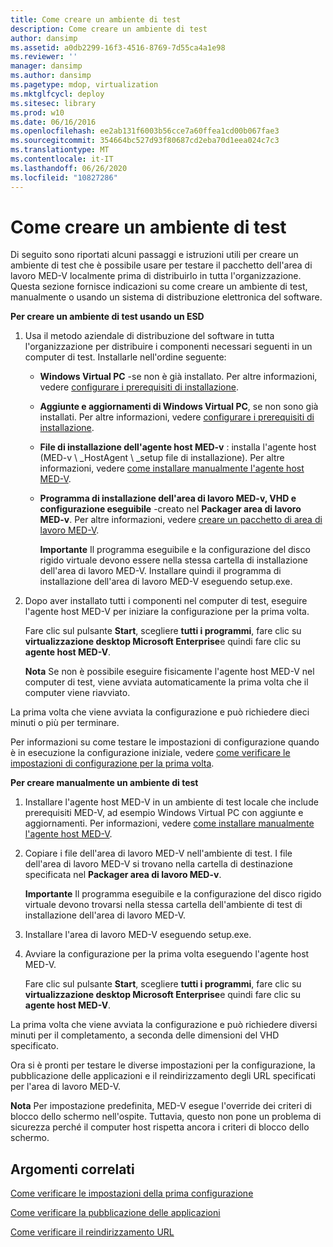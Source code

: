 ```yaml
---
title: Come creare un ambiente di test
description: Come creare un ambiente di test
author: dansimp
ms.assetid: a0db2299-16f3-4516-8769-7d55ca4a1e98
ms.reviewer: ''
manager: dansimp
ms.author: dansimp
ms.pagetype: mdop, virtualization
ms.mktglfcycl: deploy
ms.sitesec: library
ms.prod: w10
ms.date: 06/16/2016
ms.openlocfilehash: ee2ab131f6003b56cce7a60ffea1cd00b067fae3
ms.sourcegitcommit: 354664bc527d93f80687cd2eba70d1eea024c7c3
ms.translationtype: MT
ms.contentlocale: it-IT
ms.lasthandoff: 06/26/2020
ms.locfileid: "10827286"
---
```

# Come creare un ambiente di test


Di seguito sono riportati alcuni passaggi e istruzioni utili per creare un ambiente di test che è possibile usare per testare il pacchetto dell'area di lavoro MED-V localmente prima di distribuirlo in tutta l'organizzazione. Questa sezione fornisce indicazioni su come creare un ambiente di test, manualmente o usando un sistema di distribuzione elettronica del software.

**Per creare un ambiente di test usando un ESD**

1.  Usa il metodo aziendale di distribuzione del software in tutta l'organizzazione per distribuire i componenti necessari seguenti in un computer di test. Installarle nell'ordine seguente:

    -   **Windows Virtual PC** -se non è già installato. Per altre informazioni, vedere [configurare i prerequisiti di installazione](configure-installation-prerequisites.md).

    -   **Aggiunte e aggiornamenti di Windows Virtual PC**, se non sono già installati. Per altre informazioni, vedere [configurare i prerequisiti di installazione](configure-installation-prerequisites.md).

    -   **File di installazione dell'agente host MED-v** : installa l'agente host (MED-v \ _HostAgent \ _setup file di installazione). Per altre informazioni, vedere [come installare manualmente l'agente host MED-V](how-to-manually-install-the-med-v-host-agent.md).

    -   **Programma di installazione dell'area di lavoro MED-v, VHD e configurazione eseguibile** -creato nel **Packager area di lavoro MED-v**. Per altre informazioni, vedere [creare un pacchetto di area di lavoro MED-V](create-a-med-v-workspace-package.md).

        **Importante**  Il programma eseguibile e la configurazione del disco rigido virtuale devono essere nella stessa cartella di installazione dell'area di lavoro MED-V. Installare quindi il programma di installazione dell'area di lavoro MED-V eseguendo setup.exe.

         

2.  Dopo aver installato tutti i componenti nel computer di test, eseguire l'agente host MED-V per iniziare la configurazione per la prima volta.

    Fare clic sul pulsante **Start**, scegliere **tutti i programmi**, fare clic su **virtualizzazione desktop Microsoft Enterprise**e quindi fare clic su **agente host MED-V**.

    **Nota**  Se non è possibile eseguire fisicamente l'agente host MED-V nel computer di test, viene avviata automaticamente la prima volta che il computer viene riavviato.

     

La prima volta che viene avviata la configurazione e può richiedere dieci minuti o più per terminare.

Per informazioni su come testare le impostazioni di configurazione quando è in esecuzione la configurazione iniziale, vedere [come verificare le impostazioni di configurazione per la prima volta](how-to-verify-first-time-setup-settings.md).

**Per creare manualmente un ambiente di test**

1.  Installare l'agente host MED-V in un ambiente di test locale che include prerequisiti MED-V, ad esempio Windows Virtual PC con aggiunte e aggiornamenti. Per informazioni, vedere [come installare manualmente l'agente host MED-V](how-to-manually-install-the-med-v-host-agent.md).

2.  Copiare i file dell'area di lavoro MED-V nell'ambiente di test. I file dell'area di lavoro MED-V si trovano nella cartella di destinazione specificata nel **Packager area di lavoro MED-v**.

    **Importante**  Il programma eseguibile e la configurazione del disco rigido virtuale devono trovarsi nella stessa cartella dell'ambiente di test di installazione dell'area di lavoro MED-V.

     

3.  Installare l'area di lavoro MED-V eseguendo setup.exe.

4.  Avviare la configurazione per la prima volta eseguendo l'agente host MED-V.

    Fare clic sul pulsante **Start**, scegliere **tutti i programmi**, fare clic su **virtualizzazione desktop Microsoft Enterprise**e quindi fare clic su **agente host MED-V**.

La prima volta che viene avviata la configurazione e può richiedere diversi minuti per il completamento, a seconda delle dimensioni del VHD specificato.

Ora si è pronti per testare le diverse impostazioni per la configurazione, la pubblicazione delle applicazioni e il reindirizzamento degli URL specificati per l'area di lavoro MED-V.

**Nota**  Per impostazione predefinita, MED-V esegue l'override dei criteri di blocco dello schermo nell'ospite. Tuttavia, questo non pone un problema di sicurezza perché il computer host rispetta ancora i criteri di blocco dello schermo.

 

## Argomenti correlati


[Come verificare le impostazioni della prima configurazione](how-to-verify-first-time-setup-settings.md)

[Come verificare la pubblicazione delle applicazioni](how-to-test-application-publishing.md)

[Come verificare il reindirizzamento URL](how-to-test-url-redirection.md)

 

 





